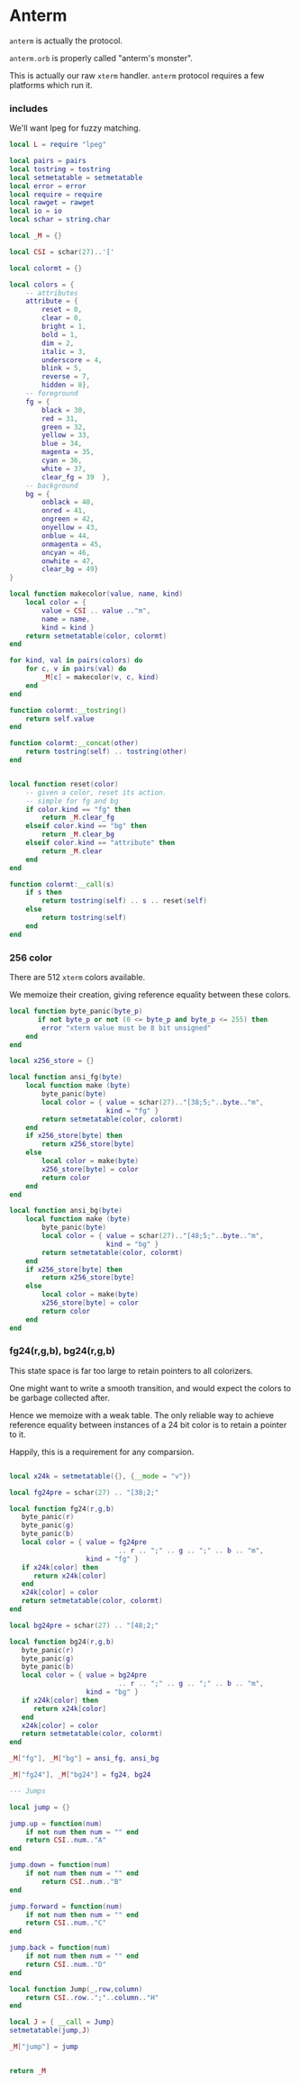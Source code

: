 # Anterm


``anterm`` is actually the protocol.


``anterm.orb`` is properly called "anterm's monster".


This is actually our raw ``xterm`` handler.  ``anterm`` protocol requires a few
platforms which run it.


### includes

We'll want lpeg for fuzzy matching.

```lua
local L = require "lpeg"
```
```lua
local pairs = pairs
local tostring = tostring
local setmetatable = setmetatable
local error = error
local require = require
local rawget = rawget
local io = io
local schar = string.char

local _M = {}

local CSI = schar(27)..'['

local colormt = {}

local colors = {
    -- attributes
    attribute = {
        reset = 0,
        clear = 0,
        bright = 1,
        bold = 1,
        dim = 2,
        italic = 3,
        underscore = 4,
        blink = 5,
        reverse = 7,
        hidden = 8},
    -- foreground
    fg = {
        black = 30,
        red = 31,
        green = 32,
        yellow = 33,
        blue = 34,
        magenta = 35,
        cyan = 36,
        white = 37,
        clear_fg = 39  },
    -- background
    bg = {
        onblack = 40,
        onred = 41,
        ongreen = 42,
        onyellow = 43,
        onblue = 44,
        onmagenta = 45,
        oncyan = 46,
        onwhite = 47,
        clear_bg = 49}
}

local function makecolor(value, name, kind)
    local color = {
        value = CSI .. value .."m",
        name = name,
        kind = kind }
    return setmetatable(color, colormt)
end

for kind, val in pairs(colors) do
    for c, v in pairs(val) do
        _M[c] = makecolor(v, c, kind)
    end
end

function colormt:__tostring()
    return self.value
end

function colormt:__concat(other)
    return tostring(self) .. tostring(other)
end


local function reset(color)
    -- given a color, reset its action.
    -- simple for fg and bg
    if color.kind == "fg" then
        return _M.clear_fg
    elseif color.kind == "bg" then
        return _M.clear_bg
    elseif color.kind == "attribute" then
        return _M.clear
    end
end

function colormt:__call(s)
    if s then
        return tostring(self) .. s .. reset(self)
    else
        return tostring(self)
    end
end
```
### 256 color

There are 512 ``xterm`` colors available.


We memoize their creation, giving reference equality between these colors.

```lua
local function byte_panic(byte_p)
       if not byte_p or not (0 <= byte_p and byte_p <= 255) then
        error "xterm value must be 8 bit unsigned"
    end
end

local x256_store = {}

local function ansi_fg(byte)
    local function make (byte)
        byte_panic(byte)
        local color = { value = schar(27).."[38;5;"..byte.."m",
                        kind = "fg" }
        return setmetatable(color, colormt)
    end
    if x256_store[byte] then
        return x256_store[byte]
    else
        local color = make(byte)
        x256_store[byte] = color
        return color
    end
end

local function ansi_bg(byte)
    local function make (byte)
        byte_panic(byte)
        local color = { value = schar(27).."[48;5;"..byte.."m",
                        kind = "bg" }
        return setmetatable(color, colormt)
    end
    if x256_store[byte] then
        return x256_store[byte]
    else
        local color = make(byte)
        x256_store[byte] = color
        return color
    end
end
```
### fg24(r,g,b), bg24(r,g,b)

This state space is far too large to retain pointers to all colorizers.


One might want to write a smooth transition, and would expect the colors to be
garbage collected after.


Hence we memoize with a weak table.  The only reliable way to achieve
reference equality between instances of a 24 bit color is to retain a pointer
to it.


Happily, this is a requirement for any comparsion.

```lua

local x24k = setmetatable({}, {__mode = "v"})

local fg24pre = schar(27) .. "[38;2;"

local function fg24(r,g,b)
   byte_panic(r)
   byte_panic(g)
   byte_panic(b)
   local color = { value = fg24pre
                           .. r .. ";" .. g .. ";" .. b .. "m",
                   kind = "fg" }
   if x24k[color] then
      return x24k[color]
   end
   x24k[color] = color
   return setmetatable(color, colormt)
end

local bg24pre = schar(27) .. "[48;2;"

local function bg24(r,g,b)
   byte_panic(r)
   byte_panic(g)
   byte_panic(b)
   local color = { value = bg24pre
                           .. r .. ";" .. g .. ";" .. b .. "m",
                   kind = "bg" }
   if x24k[color] then
      return x24k[color]
   end
   x24k[color] = color
   return setmetatable(color, colormt)
end

_M["fg"], _M["bg"] = ansi_fg, ansi_bg

_M["fg24"], _M["bg24"] = fg24, bg24

--- Jumps

local jump = {}

jump.up = function(num)
    if not num then num = "" end
    return CSI..num.."A"
end

jump.down = function(num)
    if not num then num = "" end
        return CSI..num.."B"
end

jump.forward = function(num)
    if not num then num = "" end
    return CSI..num.."C"
end

jump.back = function(num)
    if not num then num = "" end
    return CSI..num.."D"
end

local function Jump(_,row,column)
    return CSI..row..";"..column.."H"
end

local J = { __call = Jump}
setmetatable(jump,J)

_M["jump"] = jump


return _M


```
